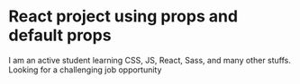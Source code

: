 # React project using props and default props

I am an active student learning CSS, JS, React, Sass, and many other stuffs. Looking for a challenging job opportunity

